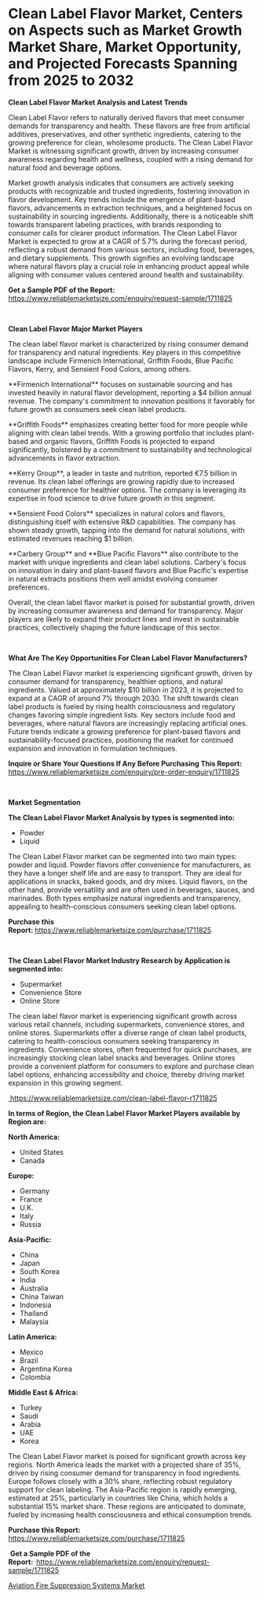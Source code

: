 <p><h1>Clean Label Flavor Market, Centers on Aspects such as Market Growth Market Share, Market Opportunity, and Projected Forecasts Spanning from 2025 to 2032</h1></p><p><strong>Clean Label Flavor Market Analysis and Latest Trends</strong></p>
<p><p>Clean Label Flavor refers to naturally derived flavors that meet consumer demands for transparency and health. These flavors are free from artificial additives, preservatives, and other synthetic ingredients, catering to the growing preference for clean, wholesome products. The Clean Label Flavor Market is witnessing significant growth, driven by increasing consumer awareness regarding health and wellness, coupled with a rising demand for natural food and beverage options. </p><p>Market growth analysis indicates that consumers are actively seeking products with recognizable and trusted ingredients, fostering innovation in flavor development. Key trends include the emergence of plant-based flavors, advancements in extraction techniques, and a heightened focus on sustainability in sourcing ingredients. Additionally, there is a noticeable shift towards transparent labeling practices, with brands responding to consumer calls for clearer product information. The Clean Label Flavor Market is expected to grow at a CAGR of 5.7% during the forecast period, reflecting a robust demand from various sectors, including food, beverages, and dietary supplements. This growth signifies an evolving landscape where natural flavors play a crucial role in enhancing product appeal while aligning with consumer values centered around health and sustainability.</p></p>
<p><strong>Get a Sample PDF of the Report:&nbsp;</strong> <a href="https://www.reliablemarketsize.com/enquiry/request-sample/1711825?utm_campaign=1103&utm_medium=2&utm_source=Github&utm_content=ia&utm_term=11012025&utm_id=clean-label-flavor">https://www.reliablemarketsize.com/enquiry/request-sample/1711825</a></p>
<p>&nbsp;</p>
<p><strong>Clean Label Flavor Major Market Players</strong></p>
<p><p>The clean label flavor market is characterized by rising consumer demand for transparency and natural ingredients. Key players in this competitive landscape include Firmenich International, Griffith Foods, Blue Pacific Flavors, Kerry, and Sensient Food Colors, among others.</p><p>**Firmenich International** focuses on sustainable sourcing and has invested heavily in natural flavor development, reporting a $4 billion annual revenue. The company's commitment to innovation positions it favorably for future growth as consumers seek clean label products.</p><p>**Griffith Foods** emphasizes creating better food for more people while aligning with clean label trends. With a growing portfolio that includes plant-based and organic flavors, Griffith Foods is projected to expand significantly, bolstered by a commitment to sustainability and technological advancements in flavor extraction.</p><p>**Kerry Group**, a leader in taste and nutrition, reported €7.5 billion in revenue. Its clean label offerings are growing rapidly due to increased consumer preference for healthier options. The company is leveraging its expertise in food science to drive future growth in this segment.</p><p>**Sensient Food Colors** specializes in natural colors and flavors, distinguishing itself with extensive R&D capabilities. The company has shown steady growth, tapping into the demand for natural solutions, with estimated revenues reaching $1 billion.</p><p>**Carbery Group** and **Blue Pacific Flavors** also contribute to the market with unique ingredients and clean label solutions. Carbery's focus on innovation in dairy and plant-based flavors and Blue Pacific's expertise in natural extracts positions them well amidst evolving consumer preferences.</p><p>Overall, the clean label flavor market is poised for substantial growth, driven by increasing consumer awareness and demand for transparency. Major players are likely to expand their product lines and invest in sustainable practices, collectively shaping the future landscape of this sector.</p></p>
<p>&nbsp;</p>
<p><strong>What Are The Key Opportunities For Clean Label Flavor Manufacturers?</strong></p>
<p><p>The Clean Label Flavor market is experiencing significant growth, driven by consumer demand for transparency, healthier options, and natural ingredients. Valued at approximately $10 billion in 2023, it is projected to expand at a CAGR of around 7% through 2030. The shift towards clean label products is fueled by rising health consciousness and regulatory changes favoring simple ingredient lists. Key sectors include food and beverages, where natural flavors are increasingly replacing artificial ones. Future trends indicate a growing preference for plant-based flavors and sustainability-focused practices, positioning the market for continued expansion and innovation in formulation techniques.</p></p>
<p><strong>Inquire or Share Your Questions If Any Before Purchasing This Report:</strong> <a href="https://www.reliablemarketsize.com/enquiry/pre-order-enquiry/1711825?utm_campaign=1103&utm_medium=2&utm_source=Github&utm_content=ia&utm_term=11012025&utm_id=clean-label-flavor">https://www.reliablemarketsize.com/enquiry/pre-order-enquiry/1711825</a></p>
<p>&nbsp;</p>
<p><strong>Market Segmentation</strong></p>
<p><strong>The Clean Label Flavor Market Analysis by types is segmented into:</strong></p>
<p><ul><li>Powder</li><li>Liquid</li></ul></p>
<p><p>The Clean Label Flavor market can be segmented into two main types: powder and liquid. Powder flavors offer convenience for manufacturers, as they have a longer shelf life and are easy to transport. They are ideal for applications in snacks, baked goods, and dry mixes. Liquid flavors, on the other hand, provide versatility and are often used in beverages, sauces, and marinades. Both types emphasize natural ingredients and transparency, appealing to health-conscious consumers seeking clean label options.</p></p>
<p><strong>Purchase this Report:&nbsp;</strong><a href="https://www.reliablemarketsize.com/purchase/1711825?utm_campaign=1103&utm_medium=2&utm_source=Github&utm_content=ia&utm_term=11012025&utm_id=clean-label-flavor">https://www.reliablemarketsize.com/purchase/1711825</a></p>
<p>&nbsp;</p>
<p><strong>The Clean Label Flavor Market Industry Research by Application is segmented into:</strong></p>
<p><ul><li>Supermarket</li><li>Convenience Store</li><li>Online Store</li></ul></p>
<p><p>The clean label flavor market is experiencing significant growth across various retail channels, including supermarkets, convenience stores, and online stores. Supermarkets offer a diverse range of clean label products, catering to health-conscious consumers seeking transparency in ingredients. Convenience stores, often frequented for quick purchases, are increasingly stocking clean label snacks and beverages. Online stores provide a convenient platform for consumers to explore and purchase clean label options, enhancing accessibility and choice, thereby driving market expansion in this growing segment.</p></p>
<p><a href="https://www.reliablemarketsize.com/clean-label-flavor-r1711825?utm_campaign=1103&utm_medium=2&utm_source=Github&utm_content=ia&utm_term=11012025&utm_id=clean-label-flavor">&nbsp;https://www.reliablemarketsize.com/clean-label-flavor-r1711825</a></p>
<p><strong>In terms of Region, the Clean Label Flavor Market Players available by Region are:</strong></p>
<p>
    <p> <strong> North America: </strong>
        <ul>
            <li>United States</li>
            <li>Canada</li>
        </ul>
        </p> 
    <p> <strong> Europe: </strong>
        <ul>
            <li>Germany</li>
            <li>France</li>
            <li>U.K.</li>
            <li>Italy</li>
            <li>Russia</li>
        </ul>
        </p> 
    <p> <strong> Asia-Pacific: </strong>
        <ul>
            <li>China</li>
            <li>Japan</li>
            <li>South Korea</li>
            <li>India</li>
            <li>Australia</li>
            <li>China Taiwan</li>
            <li>Indonesia</li>
            <li>Thailand</li>
            <li>Malaysia</li>
        </ul>
        </p> 
    <p> <strong> Latin America: </strong>
        <ul>
            <li>Mexico</li>
            <li>Brazil</li>
            <li>Argentina Korea</li>
            <li>Colombia</li>
        </ul>
        </p> 
    <p> <strong> Middle East & Africa: </strong>
        <ul>
            <li>Turkey</li>
            <li>Saudi</li>
            <li>Arabia</li>
            <li>UAE</li>
            <li>Korea</li>
        </ul>
    </p>
    </p>
<p><p>The Clean Label Flavor market is poised for significant growth across key regions. North America leads the market with a projected share of 35%, driven by rising consumer demand for transparency in food ingredients. Europe follows closely with a 30% share, reflecting robust regulatory support for clean labeling. The Asia-Pacific region is rapidly emerging, estimated at 25%, particularly in countries like China, which holds a substantial 15% market share. These regions are anticipated to dominate, fueled by increasing health consciousness and ethical consumption trends.</p></p>
<p><strong>Purchase this Report: </strong><a href="https://www.reliablemarketsize.com/purchase/1711825?utm_campaign=1103&utm_medium=2&utm_source=Github&utm_content=ia&utm_term=11012025&utm_id=clean-label-flavor">https://www.reliablemarketsize.com/purchase/1711825</a></p>
<p>&nbsp;<strong>Get a Sample PDF of the Report:&nbsp;&nbsp;</strong><a href="https://www.reliablemarketsize.com/enquiry/request-sample/1711825?utm_campaign=1103&utm_medium=2&utm_source=Github&utm_content=ia&utm_term=11012025&utm_id=clean-label-flavor">https://www.reliablemarketsize.com/enquiry/request-sample/1711825</a></p>
<p><strong></strong></p>
<p><p><a href="https://github.com/gdfhhhj/Market-Research-Report-List-7/blob/main/aviation-fire-suppression-systems-market.md?utm_campaign=1103&utm_medium=2&utm_source=Github&utm_content=ia&utm_term=11012025&utm_id=clean-label-flavor">Aviation Fire Suppression Systems Market</a></p></p>